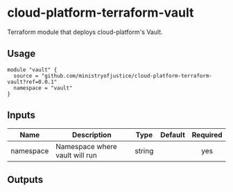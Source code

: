 # cloud-platform-terraform-vault

Terraform module that deploys cloud-platform's Vault.

## Usage

```hcl
module "vault" {
  source = "github.com/ministryofjustice/cloud-platform-terraform-vault?ref=0.0.1"
  namespace = "vault"
}
```

## Inputs

| Name                         | Description                                        | Type | Default | Required |
|------------------------------|----------------------------------------------------|:----:|:-------:|:--------:|
| namespace         | Namespace where vault will run                | string   |       | yes |

## Outputs
